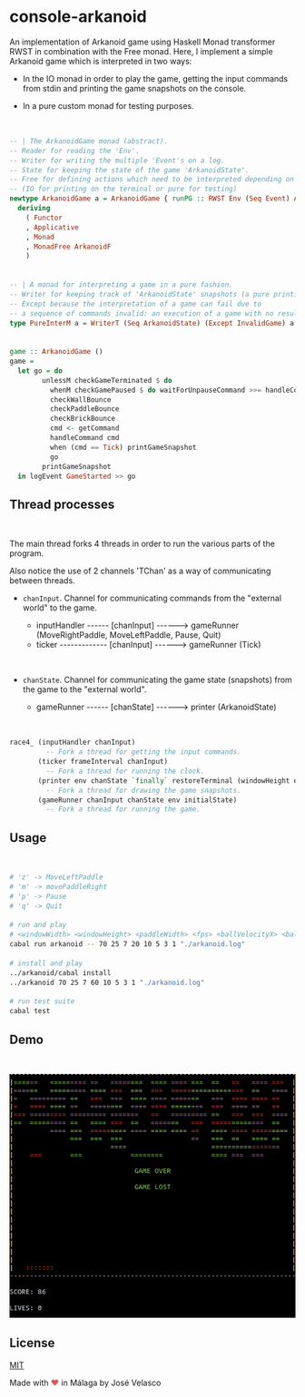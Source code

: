 # console-arkanoid

An implementation of Arkanoid game using Haskell Monad transformer RWST in combination with the Free monad.
Here, I implement a simple Arkanoid game which is interpreted in two ways:

- In the IO monad in order to play the game, getting the input commands from stdin and printing
the game snapshots on the console.  

- In a pure custom monad for testing purposes.

<br />

```haskell
-- | The ArkanoidGame monad (abstract).
-- Reader for reading the 'Env'.
-- Writer for writing the multiple 'Event's on a log.
-- State for keeping the state of the game 'ArkanoidState'.
-- Free for defining actions which need to be interpreted depending on the context 
-- (IO for printing on the terminal or pure for testing)   
newtype ArkanoidGame a = ArkanoidGame { runPG :: RWST Env (Seq Event) ArkanoidState (Free ArkanoidF) a  }
  deriving 
    ( Functor
    , Applicative
    , Monad
    , MonadFree ArkanoidF
    )


-- | A monad for interpreting a game in a pure fashion. 
-- Writer for keeping track of 'ArkanoidState' snapshots (a pure printing)
-- Except because the interpretation of a game can fail due to
-- a sequence of commands invalid: an execution of a game with no result.    
type PureInterM a = WriterT (Seq ArkanoidState) (Except InvalidGame) a 


game :: ArkanoidGame ()
game = 
  let go = do 
        unlessM checkGameTerminated $ do
          whenM checkGamePaused $ do waitForUnpauseCommand >>= handleCommand
          checkWallBounce
          checkPaddleBounce
          checkBrickBounce
          cmd <- getCommand 
          handleCommand cmd
          when (cmd == Tick) printGameSnapshot
          go
        printGameSnapshot
  in logEvent GameStarted >> go

```

## Thread processes
<br />

The main thread forks 4 threads in order to run the various parts of the program.

Also notice the use of 2 channels 'TChan' as a way of communicating between threads.

- `chanInput`. Channel for communicating commands from the "external world" to the game.

  + inputHandler  ------ [chanInput] ------> gameRunner   (MoveRightPaddle, MoveLeftPaddle, Pause, Quit)
  + ticker ------------- [chanInput] ------> gameRunner   (Tick)

<br />

- `chanState`. Channel for communicating the game state (snapshots) from the game to the "external world".

  + gameRunner    ------ [chanState] ------> printer      (ArkanoidState)
 
<br />

```haskell
race4_ (inputHandler chanInput)          
         -- Fork a thread for getting the input commands.
       (ticker frameInterval chanInput)  
         -- Fork a thread for running the clock.
       (printer env chanState `finally` restoreTerminal (windowHeight env))
         -- Fork a thread for drawing the game snapshots.
       (gameRunner chanInput chanState env initialState)
         -- Fork a thread for running the game.

```

## Usage
<br />

```bash
# 'z' -> MoveLeftPaddle
# 'm' -> movePaddleRight
# 'p' -> Pause
# 'q' -> Quit

# run and play  
# <windowWidth> <windowHeight> <paddleWidth> <fps> <ballVelocityX> <ballVelocityY> <lives> <difficulty> <logFile>
cabal run arkanoid -- 70 25 7 20 10 5 3 1 "./arkanoid.log"

# install and play
../arkanoid/cabal install
../arkanoid 70 25 7 60 10 5 3 1 "./arkanoid.log"

# run test suite
cabal test 

```

## Demo
<br />

![](demo_arkanoid.gif)

## License
[MIT](https://choosealicense.com/licenses/mit/)

Made with <span style="color: #e25555;">&#9829;</span> in Málaga by José Velasco